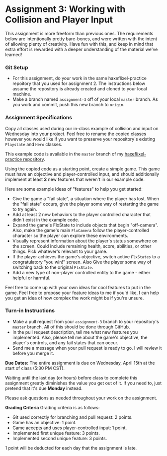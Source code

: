 # Assignment 3: Working with Collision and Player Input
This assignment is more freeform than previous ones. The requirements below are intentionally 
pretty bare-bones, and were written with the intent of allowing plenty of creativity. Have fun 
with this, and keep in mind that extra effort is rewarded with a deeper understanding of the 
material we've learned!

### Git Setup
 * For this assignment, do your work in the same haxeflixel-practice repoitory that you used 
for assignment 2. The instructions below assume the repository is already created and cloned to
your local machine.
 * Make a branch named `assignment-3` off of your local `master` branch. As you work and commit, 
push this new branch to `origin`.

### Assignment Specifications
Copy all classes used during our in-class example of collision and input on Wednesday into your 
project. Feel free to rename the copied classes however you would like if you want to preserve your 
repository's existing `Playstate` and `Hero` classes.

This example code is available in the `master` branch of my 
[haxeflixel-practice repository](https://github.com/SamBumgardner/haxeflixel-practice).

Using the copied code as a starting point, create a simple game. This game must have an objective
and player-controlled input, and should additionally implement at least **2** new features that
weren't in our example code. 

Here are some example ideas of "features" to help you get started:

 * Give the game a "fail state", a situation where the player has lost. When the "fail state" 
occurs, give the player some way of restarting the game to try again.
 * Add at least 2 new behaviors to the player controlled character that didn't exist in the example
code.
 * Expand the game's FlxState to include objects that begin "off-camera". Also, make the game's
main `FlxCamera` follow the player-controlled character so the player can explore these environments.
 * Visually represent information about the player's status somewhere on the screen. Could include
remaining health, score, abilities, or other things. Pick whatever's relevant to your game.
 * If the player achieves the game's objective, switch active `FlxStates` to a congratulatory 
"you win!" screen. Also Give the player some way of switching back to the original `FlxState`.
 * Add a new type of non-player controlled entity to the game - either helpful or harmful. 

Feel free to come up with your own ideas for cool features to put in the game. Feel free to propose
your feature ideas to me if you'd like, I can help you get an idea of how complex the work might be 
if you're unsure.

### Turn-in Instructions
 * Make a pull request from your `assignment-3` branch to your repository's `master` branch. 
All of this should be done through GitHub. 
 * In the pull request description, tell me what new features you implemented. Also, please tell me
about the game's objective, the player's controls, and any fail states that can occur.
 * Send me a message when your pull request is ready to go. I will review it before you merge it.

**Due Dates:**
The entire assignment is due on Wednesday, April 15th at the start of class (5:30 PM CST).

Waiting until the last day (or hours) before class to complete this assignment greatly diminishes 
the value you get out of it. If you need to, just pretend that it's due **Monday** instead.

Please ask questions as needed throughout your work on the assignment.

**Grading Criteria**
Grading criteria is as follows:

 * Git used correctly for branching and pull request: 2 points.
 * Game has an objective: 1 point.
 * Game accepts and uses player-controlled input: 1 point.
 * Implemented first unique feature: 3 points.
 * Implemented second unique feature: 3 points.

1 point will be deducted for each day that the assignment is late.
